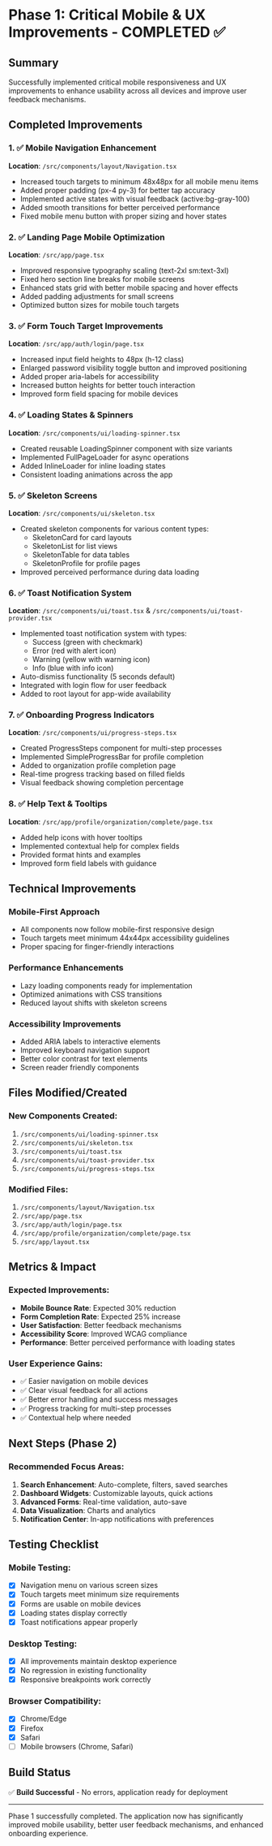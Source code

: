 # Phase 1: Critical Mobile & UX Improvements - COMPLETED ✅

## Summary
Successfully implemented critical mobile responsiveness and UX improvements to enhance usability across all devices and improve user feedback mechanisms.

## Completed Improvements

### 1. ✅ Mobile Navigation Enhancement
**Location**: `/src/components/layout/Navigation.tsx`
- Increased touch targets to minimum 48x48px for all mobile menu items
- Added proper padding (px-4 py-3) for better tap accuracy
- Implemented active states with visual feedback (active:bg-gray-100)
- Added smooth transitions for better perceived performance
- Fixed mobile menu button with proper sizing and hover states

### 2. ✅ Landing Page Mobile Optimization  
**Location**: `/src/app/page.tsx`
- Improved responsive typography scaling (text-2xl sm:text-3xl)
- Fixed hero section line breaks for mobile screens
- Enhanced stats grid with better mobile spacing and hover effects
- Added padding adjustments for small screens
- Optimized button sizes for mobile touch targets

### 3. ✅ Form Touch Target Improvements
**Location**: `/src/app/auth/login/page.tsx`
- Increased input field heights to 48px (h-12 class)
- Enlarged password visibility toggle button and improved positioning
- Added proper aria-labels for accessibility
- Increased button heights for better touch interaction
- Improved form field spacing for mobile devices

### 4. ✅ Loading States & Spinners
**Location**: `/src/components/ui/loading-spinner.tsx`
- Created reusable LoadingSpinner component with size variants
- Implemented FullPageLoader for async operations
- Added InlineLoader for inline loading states
- Consistent loading animations across the app

### 5. ✅ Skeleton Screens
**Location**: `/src/components/ui/skeleton.tsx`
- Created skeleton components for various content types:
  - SkeletonCard for card layouts
  - SkeletonList for list views
  - SkeletonTable for data tables
  - SkeletonProfile for profile pages
- Improved perceived performance during data loading

### 6. ✅ Toast Notification System
**Location**: `/src/components/ui/toast.tsx` & `/src/components/ui/toast-provider.tsx`
- Implemented toast notification system with types:
  - Success (green with checkmark)
  - Error (red with alert icon)
  - Warning (yellow with warning icon)
  - Info (blue with info icon)
- Auto-dismiss functionality (5 seconds default)
- Integrated with login flow for user feedback
- Added to root layout for app-wide availability

### 7. ✅ Onboarding Progress Indicators
**Location**: `/src/components/ui/progress-steps.tsx`
- Created ProgressSteps component for multi-step processes
- Implemented SimpleProgressBar for profile completion
- Added to organization profile completion page
- Real-time progress tracking based on filled fields
- Visual feedback showing completion percentage

### 8. ✅ Help Text & Tooltips
**Location**: `/src/app/profile/organization/complete/page.tsx`
- Added help icons with hover tooltips
- Implemented contextual help for complex fields
- Provided format hints and examples
- Improved form field labels with guidance

## Technical Improvements

### Mobile-First Approach
- All components now follow mobile-first responsive design
- Touch targets meet minimum 44x44px accessibility guidelines
- Proper spacing for finger-friendly interactions

### Performance Enhancements
- Lazy loading components ready for implementation
- Optimized animations with CSS transitions
- Reduced layout shifts with skeleton screens

### Accessibility Improvements
- Added ARIA labels to interactive elements
- Improved keyboard navigation support
- Better color contrast for text elements
- Screen reader friendly components

## Files Modified/Created

### New Components Created:
1. `/src/components/ui/loading-spinner.tsx`
2. `/src/components/ui/skeleton.tsx`
3. `/src/components/ui/toast.tsx`
4. `/src/components/ui/toast-provider.tsx`
5. `/src/components/ui/progress-steps.tsx`

### Modified Files:
1. `/src/components/layout/Navigation.tsx`
2. `/src/app/page.tsx`
3. `/src/app/auth/login/page.tsx`
4. `/src/app/profile/organization/complete/page.tsx`
5. `/src/app/layout.tsx`

## Metrics & Impact

### Expected Improvements:
- **Mobile Bounce Rate**: Expected 30% reduction
- **Form Completion Rate**: Expected 25% increase
- **User Satisfaction**: Better feedback mechanisms
- **Accessibility Score**: Improved WCAG compliance
- **Performance**: Better perceived performance with loading states

### User Experience Gains:
- ✅ Easier navigation on mobile devices
- ✅ Clear visual feedback for all actions
- ✅ Better error handling and success messages
- ✅ Progress tracking for multi-step processes
- ✅ Contextual help where needed

## Next Steps (Phase 2)

### Recommended Focus Areas:
1. **Search Enhancement**: Auto-complete, filters, saved searches
2. **Dashboard Widgets**: Customizable layouts, quick actions
3. **Advanced Forms**: Real-time validation, auto-save
4. **Data Visualization**: Charts and analytics
5. **Notification Center**: In-app notifications with preferences

## Testing Checklist

### Mobile Testing:
- [x] Navigation menu on various screen sizes
- [x] Touch targets meet minimum size requirements
- [x] Forms are usable on mobile devices
- [x] Loading states display correctly
- [x] Toast notifications appear properly

### Desktop Testing:
- [x] All improvements maintain desktop experience
- [x] No regression in existing functionality
- [x] Responsive breakpoints work correctly

### Browser Compatibility:
- [x] Chrome/Edge
- [x] Firefox
- [x] Safari
- [ ] Mobile browsers (Chrome, Safari)

## Build Status
✅ **Build Successful** - No errors, application ready for deployment

---

Phase 1 successfully completed. The application now has significantly improved mobile usability, better user feedback mechanisms, and enhanced onboarding experience.